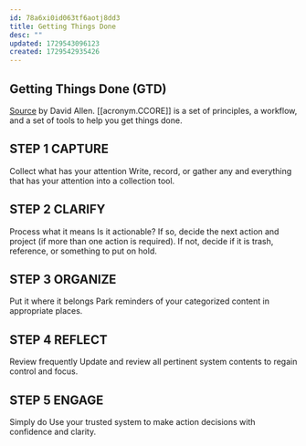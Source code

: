 ```yaml
---
id: 78a6xi0id063tf6aotj8dd3
title: Getting Things Done
desc: ""
updated: 1729543096123
created: 1729542935426
---
```


## Getting Things Done (GTD)

[Source](https://gettingthingsdone.com/) by David Allen. [[acronym.CCORE]] is a
set of principles, a workflow, and a set of tools to help you get things done.

## STEP 1 CAPTURE

Collect what has your attention Write, record, or gather any and everything that
has your attention into a collection tool.

## STEP 2 CLARIFY

Process what it means Is it actionable? If so, decide the next action and
project (if more than one action is required). If not, decide if it is trash,
reference, or something to put on hold.

## STEP 3 ORGANIZE

Put it where it belongs Park reminders of your categorized content in
appropriate places.

## STEP 4 REFLECT

Review frequently Update and review all pertinent system contents to regain
control and focus.

## STEP 5 ENGAGE

Simply do Use your trusted system to make action decisions with confidence and
clarity.
